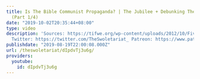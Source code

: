 ```yaml
---
title: Is The Bible Communist Propaganda? | The Jubilee + Debunking The Debunkers
  (Part 1/4)
date: "2019-10-02T20:35:44+08:00"
type: video
description: 'Sources: https://tifwe.org/wp-content/uploads/2012/10/Five-Myths-About-Jubilee-Lindsley.pdf
  Twitter: https://twitter.com/TheSwoletariat_ Patreon: https://www.patreon.com/the_swoletariat'
publishdate: "2019-08-19T22:00:08.000Z"
url: /theswoletariat/dIpdvTj3u6g/
providers:
  youtube:
    id: dIpdvTj3u6g
---
```

